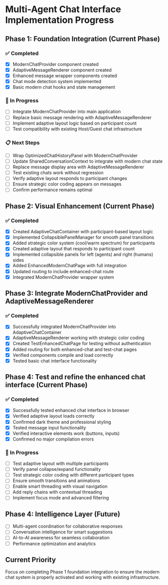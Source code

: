 # Multi-Agent Chat Interface Implementation Progress

## Phase 1: Foundation Integration (Current Phase)

### ✅ Completed
- [x] ModernChatProvider component created
- [x] AdaptiveMessageRenderer component created  
- [x] Enhanced message wrapper components created
- [x] Chat mode detection system implemented
- [x] Basic modern chat hooks and state management

### 🔄 In Progress
- [ ] Integrate ModernChatProvider into main application
- [ ] Replace basic message rendering with AdaptiveMessageRenderer
- [ ] Implement adaptive layout logic based on participant count
- [ ] Test compatibility with existing Host/Guest chat infrastructure

### 📋 Next Steps
- [ ] Wrap OptimizedChatHistoryPanel with ModernChatProvider
- [ ] Update SharedConversationContext to integrate with modern chat state
- [ ] Replace message display area with AdaptiveMessageRenderer
- [ ] Test existing chats work without regression
- [ ] Verify adaptive layout responds to participant changes
- [ ] Ensure strategic color coding appears on messages
- [ ] Confirm performance remains optimal

## Phase 2: Visual Enhancement (Current Phase)

### ✅ Completed
- [x] Created AdaptiveChatContainer with participant-based layout logic
- [x] Implemented CollapsiblePanelManager for smooth panel transitions
- [x] Added strategic color system (cool/warm spectrum) for participants
- [x] Created adaptive layout that responds to participant count
- [x] Implemented collapsible panels for left (agents) and right (humans) sides
- [x] Added EnhancedModernChatPage with full integration
- [x] Updated routing to include enhanced-chat route
- [x] Integrated ModernChatProvider wrapper system

## Phase 3: Integrate ModernChatProvider and AdaptiveMessageRenderer

### ✅ Completed
- [x] Successfully integrated ModernChatProvider into AdaptiveChatContainer
- [x] AdaptiveMessageRenderer working with strategic color coding
- [x] Created TestEnhancedChatPage for testing without authentication
- [x] Added routing for both enhanced-chat and test-chat pages
- [x] Verified components compile and load correctly
- [x] Tested basic chat interface functionality

## Phase 4: Test and refine the enhanced chat interface (Current Phase)

### ✅ Completed
- [x] Successfully tested enhanced chat interface in browser
- [x] Verified adaptive layout loads correctly
- [x] Confirmed dark theme and professional styling
- [x] Tested message input functionality
- [x] Verified interactive elements work (buttons, inputs)
- [x] Confirmed no major compilation errors

### 🔄 In Progress
- [ ] Test adaptive layout with multiple participants
- [ ] Verify panel collapse/expand functionality
- [ ] Test strategic color coding with different participant types
- [ ] Ensure smooth transitions and animations
- [ ] Enable smart threading with visual navigation
- [ ] Add reply chains with contextual threading
- [ ] Implement focus mode and advanced filtering

## Phase 4: Intelligence Layer (Future)
- [ ] Multi-agent coordination for collaborative responses
- [ ] Conversation intelligence for smart suggestions
- [ ] AI-to-AI awareness for seamless collaboration
- [ ] Performance optimization and analytics

## Current Priority
Focus on completing Phase 1 foundation integration to ensure the modern chat system is properly activated and working with existing infrastructure.

